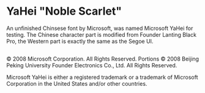 # YaHei "Noble Scarlet"

An unfinished Chinsese font by Microsoft, was named Microsoft YaHei for testing. The Chinese character part is modified from Founder Lanting Black Pro, the Western part is exactly the same as the Segoe UI.

##

© 2008 Microsoft Corporation. All Rights Reserved. Portions © 2008 Beijing Peking University Founder Electronics Co., Ltd. All Rights Reserved.

Microsoft YaHei is either a registered trademark or a trademark of Microsoft Corporation in the United States and/or other countries.